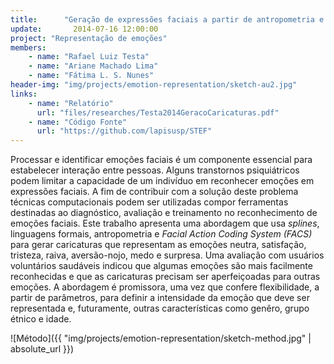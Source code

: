 ```yaml
---
title:      "Geração de expressões faciais a partir de antropometria e gramáticas para aplicação em jogos psiquiátricos"
update:       2014-07-16 12:00:00
project: "Representação de emoções"
members:
    - name: "Rafael Luiz Testa"
    - name: "Ariane Machado Lima"
    - name: "Fátima L. S. Nunes"
header-img: "img/projects/emotion-representation/sketch-au2.jpg"
links:
    - name: "Relatório"
      url: "files/researches/Testa2014GeracoCaricaturas.pdf"
    - name: "Código Fonte"
      url: "https://github.com/lapisusp/STEF"
---
```


Processar e identificar emoções faciais é um componente essencial para estabelecer interação entre pessoas. Alguns transtornos psiquiátricos podem limitar a capacidade de um indivíduo em reconhecer emoções em expressões faciais. A fim de contribuir com a solução deste problema técnicas computacionais podem ser utilizadas compor ferramentas  destinadas ao diagnóstico, avaliação e treinamento no reconhecimento de emoções faciais. Este trabalho apresenta uma abordagem que usa *splines*, linguagens formais, antropometria e  *Facial Action Coding System (FACS)* para gerar caricaturas que representam as emoções neutra, satisfação, tristeza, raiva, aversão-nojo, medo e surpresa. Uma avaliação com usuários voluntários saudáveis indicou que algumas emoções são mais facilmente reconhecidas e que as caricaturas precisam ser aperfeiçoadas para outras emoções. A abordagem é promissora, uma vez que confere flexibilidade, a partir de parâmetros, para definir a intensidade da emoção que deve ser representada e, futuramente, outras características como genêro, grupo étnico e idade.

![Método]({{ "img/projects/emotion-representation/sketch-method.jpg" | absolute_url }})


